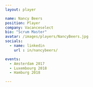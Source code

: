 ```yaml
---
layout: player

name: Nancy Beers
position: Player
company: Vacanceselect
bio: "Scrum Master"
avatar: /images/players/NancyBeers.jpg
socials:
  - name: linkedin
    url : in/nancybeers/

events:
  - Amsterdam 2017
  - Luxembourg 2018
  - Hamburg 2018

---
```

